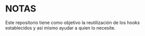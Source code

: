 # NOTAS

Este repositorio tiene como objetivo la reutilización de los hooks establecidos y así
mismo ayudar a quien lo necesite.
